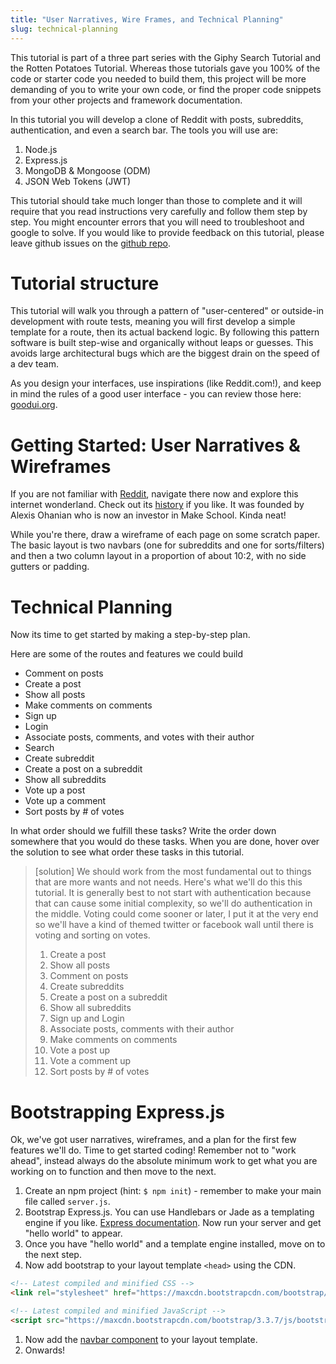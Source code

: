 ```yaml
---
title: "User Narratives, Wire Frames, and Technical Planning"
slug: technical-planning
---
```


This tutorial is part of a three part series with the Giphy Search Tutorial and the Rotten Potatoes Tutorial. Whereas those tutorials gave you 100% of the code or starter code you needed to build them, this project will be more demanding of you to write your own code, or find the proper code snippets from your other projects and framework documentation.

In this tutorial you will develop a clone of Reddit with posts, subreddits, authentication, and even a search bar. The tools you will use are:

1. Node.js
1. Express.js
1. MongoDB & Mongoose (ODM)
1. JSON Web Tokens (JWT)

This tutorial should take much longer than those to complete and it will require that you read instructions very carefully and follow them step by step. You might encounter errors that you will need to troubleshoot and google to solve. If you would like to provide feedback on this tutorial, please leave github issues on the [github repo](https://github.com/MakeSchool-Tutorials/Node-Reddit-Clone).

# Tutorial structure

This tutorial will walk you through a pattern of "user-centered" or outside-in development with route tests, meaning you will first develop a simple template for a route, then its actual backend logic. By following this pattern software is built step-wise and organically without leaps or guesses. This avoids large architectural bugs which are the biggest drain on the speed of a dev team.

As you design your interfaces, use inspirations (like Reddit.com!), and keep in mind the rules of a good user interface - you can review those here: [goodui.org](http://goodui.org/).

# Getting Started: User Narratives & Wireframes

If you are not familiar with [Reddit](https://www.reddit.com/), navigate there now and explore this internet wonderland. Check out its [history](https://en.wikipedia.org/wiki/Reddit#History) if you like. It was founded by Alexis Ohanian who is now an investor in Make School. Kinda neat!

While you're there, draw a wireframe of each page on some scratch paper. The basic layout is two navbars (one for subreddits and one for sorts/filters) and then a two column layout in a proportion of about 10:2, with no side gutters or padding.

# Technical Planning

Now its time to get started by making a step-by-step plan.

Here are some of the routes and features we could build

* Comment on posts
* Create a post
* Show all posts
* Make comments on comments
* Sign up
* Login
* Associate posts, comments, and votes with their author
* Search
* Create subreddit
* Create a post on a subreddit
* Show all subreddits
* Vote up a post
* Vote up a comment
* Sort posts by # of votes

In what order should we fulfill these tasks? Write the order down somewhere that you would do these tasks. When you are done, hover over the solution to see what order these tasks in this tutorial.

> [solution]
> We should work from the most fundamental out to things that are more wants and not needs. Here's what we'll do this this tutorial. It is generally best to not start with authentication because that can cause some initial complexity, so we'll do authentication in the middle. Voting could come sooner or later, I put it at the very end so we'll have a kind of themed twitter or facebook wall until there is voting and sorting on votes.
> 1. Create a post
> 1. Show all posts
> 1. Comment on posts
> 1. Create subreddits
> 1. Create a post on a subreddit
> 1. Show all subreddits
> 1. Sign up and Login
> 1. Associate posts, comments with their author
> 1. Make comments on comments
> 1. Vote a post up
> 1. Vote a comment up
> 1. Sort posts by # of votes

# Bootstrapping Express.js

Ok, we've got user narratives, wireframes, and a plan for the first few features we'll do. Time to get started coding! Remember not to "work ahead", instead always do the absolute minimum work to get what you are working on to function and then move to the next.

1. Create an npm project (hint: `$ npm init`) - remember to make your main file called `server.js`.
1. Bootstrap Express.js. You can use Handlebars or Jade as a templating engine if you like. [Express documentation](https://expressjs.com/en/starter/hello-world.html). Now run your server and get "hello world" to appear.
1. Once you have "hello world" and a template engine installed, move on to the next step.
1. Now add bootstrap to your layout template `<head>` using the CDN.
  ```html
  <!-- Latest compiled and minified CSS -->
  <link rel="stylesheet" href="https://maxcdn.bootstrapcdn.com/bootstrap/3.3.7/css/bootstrap.min.css" integrity="sha384-BVYiiSIFeK1dGmJRAkycuHAHRg32OmUcww7on3RYdg4Va+PmSTsz/K68vbdEjh4u" crossorigin="anonymous">

  <!-- Latest compiled and minified JavaScript -->
  <script src="https://maxcdn.bootstrapcdn.com/bootstrap/3.3.7/js/bootstrap.min.js" integrity="sha384-Tc5IQib027qvyjSMfHjOMaLkfuWVxZxUPnCJA7l2mCWNIpG9mGCD8wGNIcPD7Txa" crossorigin="anonymous"></script>
  ```
1. Now add the [navbar component](http://getbootstrap.com/components/#navbar) to your layout template.
1. Onwards!
